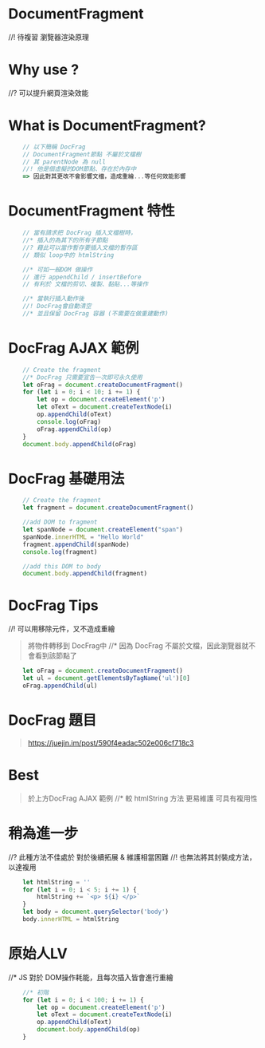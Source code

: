 # DocumentFragment

//! 待複習 瀏覽器渲染原理

# Why use ? 
//? 可以提升網頁渲染效能

# What is DocumentFragment?
```js
    // 以下簡稱 DocFrag
    // DocumentFragment節點 不屬於文檔樹
    // 其 parentNode 為 null
    //! 他是個虛擬的DOM節點、存在於內存中
    => 因此對其更改不會影響文檔，造成重繪...等任何效能影響
```
# DocumentFragment 特性
```js
    // 當有請求把 DocFrag 插入文檔樹時，
    //* 插入的為其下的所有子節點
    //? 藉此可以當作暫存要插入文檔的暫存區
    // 類似 loop中的 htmlString

    //* 可如一般DOM 做操作
    // 進行 appendChild / insertBefore
    // 有利於 文檔的剪切、複製、黏貼...等操作

    //* 當執行插入動作後  
    //! DocFrag會自動清空
    //* 並且保留 DocFrag 容器 (不需要在做重建動作)
```

# DocFrag AJAX 範例
```js
    // Create the fragment 
    //* DocFrag 只需要宣告一次即可永久使用
    let oFrag = document.createDocumentFragment()
    for (let i = 0; i < 10; i += 1) {
        let op = document.createElement('p')
        let oText = document.createTextNode(i)
        op.appendChild(oText)
        console.log(oFrag)
        oFrag.appendChild(op)
    }
    document.body.appendChild(oFrag)
```

# DocFrag 基礎用法
```js
    // Create the fragment
    let fragment = document.createDocumentFragment()

    //add DOM to fragment 
    let spanNode = document.createElement("span")
    spanNode.innerHTML = "Hello World"
    fragment.appendChild(spanNode)
    console.log(fragment)

    //add this DOM to body
    document.body.appendChild(fragment)
```

# DocFrag Tips
//! 可以用移除元件，又不造成重繪
> 將物件轉移到 DocFrag中
//* 因為 DocFrag 不屬於文檔，因此瀏覽器就不會看到該節點了
```js
    let oFrag = document.createDocumentFragment()
    let ul = document.getElementsByTagName('ul')[0]
    oFrag.appendChild(ul)
```

# DocFrag 題目
> https://juejin.im/post/590f4eadac502e006cf718c3
<!-- <body><p>1</p><p>2</p>...</body> 插入body -->

# Best
> 於上方DocFrag AJAX 範例
//* 較 htmlString 方法 更易維護 可具有複用性


# 稍為進一步
//? 此種方法不佳處於 對於後續拓展 & 維護相當困難
//! 也無法將其封裝成方法，以達複用
```js
    let htmlString = ''
    for (let i = 0; i < 5; i += 1) {
        htmlString += `<p> ${i} </p>`
    }
    let body = document.querySelector('body')
    body.innerHTML = htmlString
```

# 原始人LV
//* JS 對於 DOM操作耗能，且每次插入皆會進行重繪
```js
    //* 初階
    for (let i = 0; i < 100; i += 1) {
        let op = document.createElement('p')
        let oText = document.createTextNode(i)
        op.appendChild(oText)
        document.body.appendChild(op)
    }
```